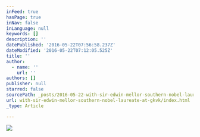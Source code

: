 ```yaml
---
inFeed: true
hasPage: true
inNav: false
inLanguage: null
keywords: []
description: ''
datePublished: '2016-05-22T07:56:58.237Z'
dateModified: '2016-05-22T07:12:05.525Z'
title: ''
author:
  - name: ''
    url: ''
authors: []
publisher: null
starred: false
sourcePath: _posts/2016-05-22-with-sir-edwin-mellor-southern-nobel-laureate-at-gkvk.md
url: with-sir-edwin-mellor-southern-nobel-laureate-at-gkvk/index.html
_type: Article

---
```

![](https://the-grid-user-content.s3-us-west-2.amazonaws.com/072d9088-dad6-4080-9bf3-23b78e1352d9.jpg)
